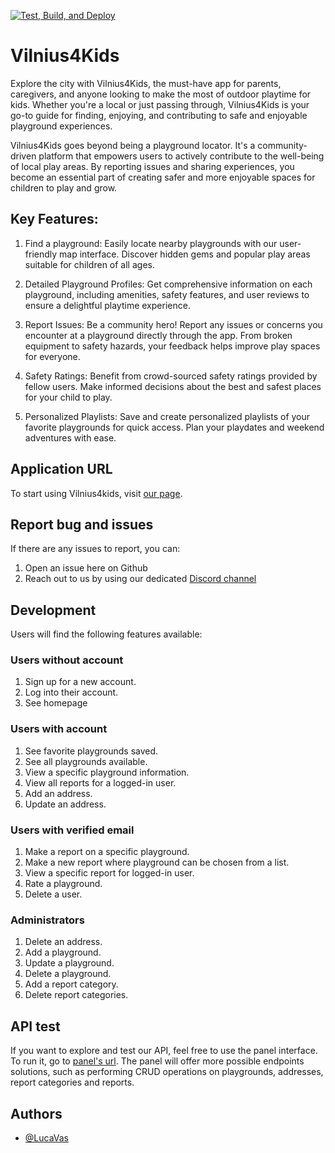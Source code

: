 [![Test, Build, and Deploy](https://github.com/LucaVas/Vilnius4Kids/actions/workflows/main.yml/badge.svg)](https://github.com/LucaVas/Vilnius4Kids/actions/workflows/main.yml)

# Vilnius4Kids

Explore the city with Vilnius4Kids, the must-have app for parents, caregivers, and anyone looking to make the most of outdoor playtime for kids.
Whether you're a local or just passing through, Vilnius4Kids is your go-to guide for finding, enjoying, and contributing to safe and enjoyable playground experiences.

Vilnius4Kids goes beyond being a playground locator. It's a community-driven platform that empowers users to actively contribute to the well-being of local play areas. By reporting issues and sharing experiences, you become an essential part of creating safer and more enjoyable spaces for children to play and grow.

## Key Features:

1. Find a playground: Easily locate nearby playgrounds with our user-friendly map interface. Discover hidden gems and popular play areas suitable for children of all ages.

2. Detailed Playground Profiles: Get comprehensive information on each playground, including amenities, safety features, and user reviews to ensure a delightful playtime experience.

3. Report Issues: Be a community hero! Report any issues or concerns you encounter at a playground directly through the app. From broken equipment to safety hazards, your feedback helps improve play spaces for everyone.

4. Safety Ratings: Benefit from crowd-sourced safety ratings provided by fellow users. Make informed decisions about the best and safest places for your child to play.

5. Personalized Playlists: Save and create personalized playlists of your favorite playgrounds for quick access. Plan your playdates and weekend adventures with ease.

## Application URL

To start using Vilnius4kids, visit [our page](https://vilniusforkids.mjjduaus31rmk.eu-central-1.cs.amazonlightsail.com/).

## Report bug and issues

If there are any issues to report, you can:

1. Open an issue here on Github
2. Reach out to us by using our dedicated [Discord channel](https://discord.gg/9es9xUQ8)

## Development

Users will find the following features available:

### Users without account

1. Sign up for a new account.
1. Log into their account.
1. See homepage

### Users with account

1. See favorite playgrounds saved.
2. See all playgrounds available.
3. View a specific playground information.
4. View all reports for a logged-in user.
5. Add an address.
6. Update an address.

### Users with verified email

1. Make a report on a specific playground.
2. Make a new report where playground can be chosen from a list.
3. View a specific report for logged-in user.
4. Rate a playground.
5. Delete a user.

### Administrators

1. Delete an address.
2. Add a playground.
3. Update a playground.
4. Delete a playground.
5. Add a report category.
6. Delete report categories.

## API test

If you want to explore and test our API, feel free to use the panel interface. To run it, go to [panel's url](https://vilniusforkids.mjjduaus31rmk.eu-central-1.cs.amazonlightsail.com/api/panel).
The panel will offer more possible endpoints solutions, such as performing CRUD operations on playgrounds, addresses, report categories and reports.

## Authors

- [@LucaVas](https://www.github.com/LucaVas)
